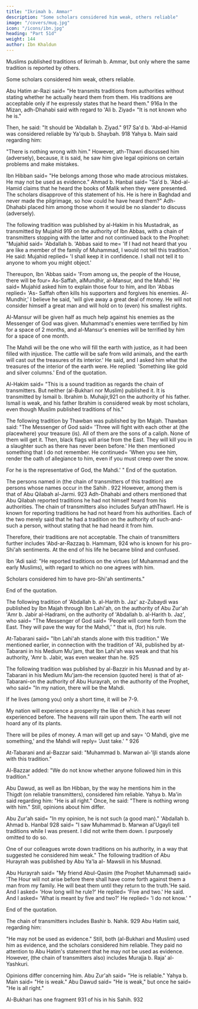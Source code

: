 ```yaml
---
title: "Ikrimah b. Ammar"
description: "Some scholars considered him weak, others reliable"
image: "/covers/muq.jpg"
icon: "/icons/ibn.jpg"
heading: "Part 51d"
weight: 144
author: Ibn Khaldun
---
```

 

Muslims published traditions of Ikrimah b. Ammar, but only where the same tradition is reported by others. 

Some scholars considered him weak, others reliable.

Abu Hatim ar-Razi said= "He transmits traditions from authorities without stating
whether he actually heard them from them. His traditions are acceptable only if he
expressly states that he heard them." 916a
In the Mizan, adh-Dhahabi said with regard to 'Ali b. Ziyad= "It is not known
who he is." 

Then, he said: "It should be 'Abdallah b. Ziyad." 917 Sa'd b. 'Abd-al-Hamid was considered reliable by Ya'qub b. Shaybah. 918 Yahya b. Main said regarding him:

"There is nothing wrong with him." However, ath-Thawri discussed him (adversely), because, it is said, he saw him give legal opinions on certain problems and make mistakes. 

Ibn Hibban said= "He belongs among those who made atrocious mistakes. He may not be used as evidence." Ahmad b. Hanbal said= "Sa'd b. 'Abd-al-Hamid claims that he heard the books of Malik when they were
presented. The scholars disapprove of this statement of his. He is here in Baghdad
and never made the pilgrimage, so how could he have heard them?" Adh-Dhahabi
placed him among those whom it would be no slander to discuss (adversely).

The following tradition was published by al-Hakim in his Mustadrak, as transmitted by Mujahid 919 on the authority of Ibn Abbas, with a chain of transmitters stopping with the latter and not continued back to the Prophet:
"Mujahid said= 'Abdallah b. 'Abbas said to me= 'If I had not heard that you are like a
member of the family of Muhammad, I would not tell this tradition.' He said:
Mujahid replied= 'I shall keep it in confidence. I shall not tell it to anyone to whom
you might object.' 

Thereupon, Ibn 'Abbas said= 'From among us, the people of the House, there will be four= As-Saffah, alMundhir, al-Mansur, and the Mahdi.' He said= Mujahid asked him to explain those four to him, and Ibn 'Abbas replied= 'As-
Saffah often kills his supporters and forgives his enemies. Al-Mundhir,' I believe he
said, 'will give away a great deal of money. He will not consider himself a great man
and will hold on to (even) his smallest rights. 

Al-Mansur will be given half as much help against his enemies as the Messenger of God was given. Muhammad's enemies
were terrified by him for a space of 2 months, <!-- 920 --> and al-Mansur's enemies will
be terrified by him for a space of one month. 

The Mahdi will be the one who will fill the earth with justice, as it had been filled with injustice. The cattle will be safe
from wild animals, and the earth will cast out the treasures of its interior.' He said,
and I asked him what the treasures of the interior of the earth were. He replied:
'Something like gold and silver columns.' End of the quotation.

Al-Hakim said= "This is a sound tradition as regards the chain of transmitters. But neither (al-Bukhari nor Muslim) published it. It is transmitted by Ismail b. Ibrahim b. Muhajir,921 on the authority of his father. Ismail is weak, and
his father Ibrahim is considered weak by most scholars, even though Muslim
published traditions of his."

The following tradition by Thawban was published by Ibn Majah. Thawban said: "The Messenger of God said= 'Three will fight with each other at (the placewhere) your treasure (is). All of them are the sons of a caliph. None of them will get
it. Then, black flags will arise from the East. They will kill you in a slaughter such
as there has never been before.' He then mentioned something that I do not remember. He continued= 'When you see him, render the oath of allegiance to him, even if you must creep over the snow. 

For he is the representative of God, the Mahdi.' " End of the quotation.

The persons named in (the chain of transmitters of this tradition) are persons whose names occur in the Sahih . 922 However, among them is that of Abu Qilabah al-Jarmi. 923 Adh-Dhahabi and others mentioned that Abu Qilabah reported
traditions he had not himself heard from his authorities. The chain of transmitters
also includes Sufyan athThawrl. He is known for reporting traditions he had not
heard from his authorities. Each of the two merely said that he had a tradition on the
authority of such-and-such a person, without stating that he had heard it from him.

Therefore, their traditions are not acceptable. The chain of transmitters further
includes 'Abd-ar-Razzaq b. Hammam, 924 who is known for his pro-Shi'ah sentiments. At the end of his life he became blind and confused. 

Ibn 'Adi said: "He reported traditions on the virtues (of Muhammad and the early Muslims), with regard to which no one agrees with him. 

Scholars considered him to have pro-Shi'ah sentiments." 

End of the quotation.


The following tradition of 'Abdallah b. al-Harith b. Jaz' az-Zubaydi was published by Ibn Majah through Ibn Lahi'ah, on the authority of Abu Zur'ah 'Amr b. Jabir al-Hadrami, on the authority of 'Abdallah b. al-Harith b. Jaz', who said= "The
Messenger of God said= 'People will come forth from the East. They will pave the
way for the Mahdi,' " that is, (for) his rule.

At-Tabarani said= "Ibn Lahi'ah stands alone with this tradition." We mentioned earlier, in connection with the tradition of 'Ali, published by at-Tabarani
in his Medium Mu'jam, that Ibn Lahi'ah was weak and that his authority, 'Amr b.
Jabir, was even weaker than he. 925

The following tradition was published by al-Bazzir in his Musnad and by at-Tabarani in his Medium Mu'jam-the recension (quoted here) is that of at-Tabarani-on the authority of Abu Hurayrah, on the authority of the Prophet, who said= "In my
nation, there will be the Mahdi. 

If he lives (among you) only a short time, it will be 7-9. 

My nation will experience a prosperity the like of which it has never experienced before. The heavens will rain upon them. The earth will not hoard any of its plants. 

There will be piles of money. A man will get up and say= 'O Mahdi, give me something,' and the Mahdi will reply= 'Just take.' " 926 

At-Tabarani and al-Bazzar said: "Muhammad b. Marwan al-'Ijli <!-- 927 --> stands alone with this tradition." 

Al-Bazzar added: "We do not know whether anyone followed him in this tradition." 

Abu Dawud, as well as Ibn Hibban, by the way he mentions him in the Thigdt (on reliable transmitters), considered him reliable. Yahya b. Ma'in said regarding him: "He is all right." Once, he said: "There is nothing wrong with him." Still, opinions about him differ.

Abu Zur'ah said= "In my opinion, he is not such (a good man)." 'Abdallah b. Ahmad b. Hanbal 928 said= "I saw Muhammad b. Marwan al'Ugayli tell traditions while I was present. I did not write them down. I purposely omitted to do so. 

One of our colleagues wrote down traditions on his authority, in a way that suggested he considered him weak."
The following tradition of Abu Hurayrah was published by Abu Ya'la al-
Mawsili in his Musnad. 

Abu Hurayrah said= "My friend Abul-Qasim (the Prophet Muhammad) said= 'The Hour will not arise before there shall have come forth
against them a man from my family. He will beat them until they return to the truth.'He said. And I asked= 'How long will he rule?' He replied= 'Five and two.' He said.
And I asked= 'What is meant by five and two?' He replied= 'I do not know.' " 

End of the quotation.

The chain of transmitters includes Bashir b. Nahik. 929 Abu Hatim said, regarding him:

"He may not be used as evidence." Still, both (al-Bukhari and Muslim) used him as evidence, and the scholars considered him reliable. They paid no attention to Abu Hatim's statement that he may not be used as evidence.
However, (the chain of transmitters also) includes Murajja b. Raja' al-Yashkuri.<!-- 930 -->

Opinions differ concerning him. Abu Zur'ah said= "He is reliable." Yahya b. Main said= "He is weak." Abu Dawud said= "He is weak," but once he said= "He is all right." 

Al-Bukhari has one fragment 931 of his in his Sahih. 932


